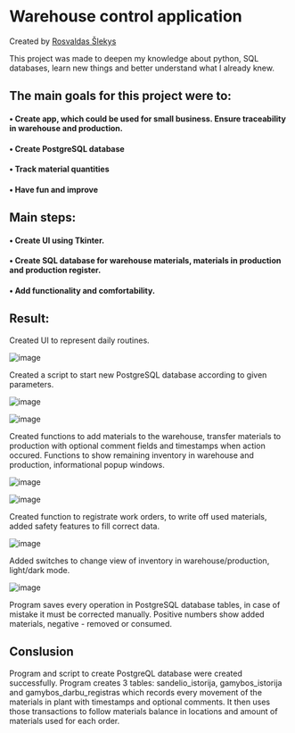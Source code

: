 # Warehouse control application

Created by [Rosvaldas Šlekys](https://github.com/RosSlek) 

This project was made to deepen my knowledge about python, SQL databases, learn new things and better understand what I already knew.

## The main goals for this project were to:
#### • Create app, which could be used for small business. Ensure traceability in warehouse and production.
#### • Create PostgreSQL database
#### • Track material quantities
#### • Have fun and improve

## Main steps:
#### •	Create UI using Tkinter.
#### •	Create SQL database for warehouse materials, materials in production and production register.
#### •  Add functionality and comfortability.

## Result:
Created UI to represent daily routines.

![image](https://github.com/RosSlek/Sandelio_programa/assets/149397027/67a7d76b-15ba-468e-bec4-bf71b664845c)

Created a script to start new PostgreSQL database according to given parameters.

![image](https://github.com/RosSlek/Sandelio_programa/assets/149397027/22d5557b-237b-45c6-8041-6d97ce897a26)

![image](https://github.com/RosSlek/Sandelio_programa/assets/149397027/efe3bc89-aae3-4af5-985f-3365e6dd11a9)

Created functions to add materials to the warehouse, transfer materials to production with optional comment fields and timestamps when action occured. Functions to show remaining inventory in warehouse and production, informational popup windows.

![image](https://github.com/RosSlek/Sandelio_programa/assets/149397027/6ebef651-89f8-44ca-9906-e68b6b8ed78d)

![image](https://github.com/RosSlek/Sandelio_programa/assets/149397027/150a93fb-7f73-43e3-b960-1c90c022dba6)

Created function to registrate work orders, to write off used materials, added safety features to fill correct data.

![image](https://github.com/RosSlek/Sandelio_programa/assets/149397027/dd4843f8-6c22-4c83-8254-11fe853d8084)

Added switches to change view of inventory in warehouse/production, light/dark mode.

![image](https://github.com/RosSlek/Sandelio_programa/assets/149397027/71deef22-6481-47a7-b53b-fe8cfdfcec9c)

Program saves every operation in PostgreSQL database tables, in case of mistake it must be corrected manually. Positive numbers show added materials, negative - removed or consumed.

## Conslusion

Program and script to create PostgreQL database were created successfully. Program creates 3 tables: sandelio_istorija, gamybos_istorija and gamybos_darbu_registras which records every movement of the materials in plant with timestamps and optional comments. It then uses those transactions to follow materials balance in locations and amount of materials used for each order.
